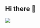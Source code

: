 ## Hi there 👋
<img src="https://github-readme-stats.vercel.app/api?username=x318&show_icons=true&theme=gotham%22" />
